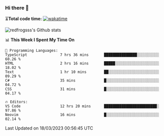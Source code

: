 ### Hi there 👋

⏳**Total code time:** [![wakatime](https://wakatime.com/badge/user/2cbd8003-b8b8-4565-92d7-ad9c23ff1846.svg)](https://wakatime.com/@2cbd8003-b8b8-4565-92d7-ad9c23ff1846)

<img src="https://github-readme-stats.vercel.app/api?username=redfrogsss&show_icons=true" alt="redfrogsss's Github stats"></img>

<!--START_SECTION:waka-->
📊 **This Week I Spent My Time On** 

```text
💬 Programming Languages: 
TypeScript               7 hrs 36 mins       ███████████████░░░░░░░░░░   60.26 % 
HTML                     2 hrs 16 mins       █████░░░░░░░░░░░░░░░░░░░░   18.02 % 
Text                     1 hr 10 mins        ██░░░░░░░░░░░░░░░░░░░░░░░   09.29 % 
C#                       35 mins             █░░░░░░░░░░░░░░░░░░░░░░░░   04.72 % 
CSS                      31 mins             █░░░░░░░░░░░░░░░░░░░░░░░░   04.17 % 

🔥 Editors: 
VS Code                  12 hrs 20 mins      ████████████████████████░   97.86 % 
Neovim                   16 mins             █░░░░░░░░░░░░░░░░░░░░░░░░   02.14 % 
```


 Last Updated on 18/03/2023 00:56:45 UTC
<!--END_SECTION:waka-->
